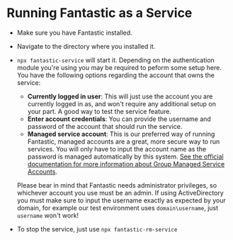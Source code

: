 # Running Fantastic as a Service

- Make sure you have Fantastic installed.
- Navigate to the directory where you installed it.
- `npx fantastic-service` will start it. Depending on the authentication module you're using you may be required to peform some setup here. You have the following options regarding the account that owns the service:
    - **Currently logged in user**: This will just use the account you are currently logged in as, and won't require any additional setup on your part. A good way to test the service feature.
    - **Enter account credentials**: You can provide the username and password of the account that should run the service.
    - **Managed service account**: This is our preferred way of running Fantastic, managed accounts are a great, more secure way to run services. You will only have to input the account name as the password is managed automatically by this system. [See the official documentation for more information about Group Managed Service Accounts](https://docs.microsoft.com/en-us/windows-server/security/group-managed-service-accounts/group-managed-service-accounts-overview).

    Please bear in mind that Fantastic needs administrator privileges, so whichever account you use must be an admin. If using ActiveDirectory you must make sure to input the username exactly as expected by your domain, for example our test environment uses `domain\username`, just `username` won't work!
- To stop the service, just use `npx fantastic-rm-service`